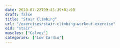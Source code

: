 ```yaml
---
date: 2020-07-22T09:45:39+01:00
draft: false
title: "Stair Climbing"
url: "/exercises/stair-climbing-workout-exercise"
eid: "stair"
muscles: ["Calves"]
categories: ["Low Cardio"]
---
```

